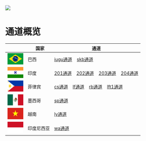 # <img src="assets/images/logo.png" height=20> 
# 通道概览

||&nbsp;&nbsp;国家|通道|
|--|-------|------|
|<img src="assets/images/巴西.png">|巴西|[iugu通道](../apis/代收.html)&nbsp;&nbsp;&nbsp;&nbsp;[skb通道](../apis/代收(skb).html)| 
|<img src="assets/images/印度.png">|印度|[201通道](../apis/代收(201).html)&nbsp;&nbsp;&nbsp;&nbsp;[202通道](../apis/代收(202).html)&nbsp;&nbsp;&nbsp;&nbsp;[203通道](../apis/代收(203).html)&nbsp;&nbsp;&nbsp;&nbsp;[204通道](../apis/代收(204).html)|
|<img src="assets/images/菲律宾.png">|菲律宾|[cs通道](../apis/代收(cs).html)&nbsp;&nbsp;&nbsp;&nbsp;[lf通道](../apis/代收(lf).html)&nbsp;&nbsp;&nbsp;&nbsp;[rb通道](../apis/代收(rb).html)&nbsp;&nbsp;&nbsp;&nbsp;[lft1通道](../apis/代收(lft1).html)|
|<img src="assets/images/墨西哥.png">|墨西哥|[sp通道](../apis/代收(sp).html)|
|<img src="assets/images/越南.png">|越南|[ly通道](../apis/代收(ly).html)| 
|<img src="assets/images/印度尼西亚.png">|印度尼西亚|[wa通道](../apis/代收(wa).html)| 
